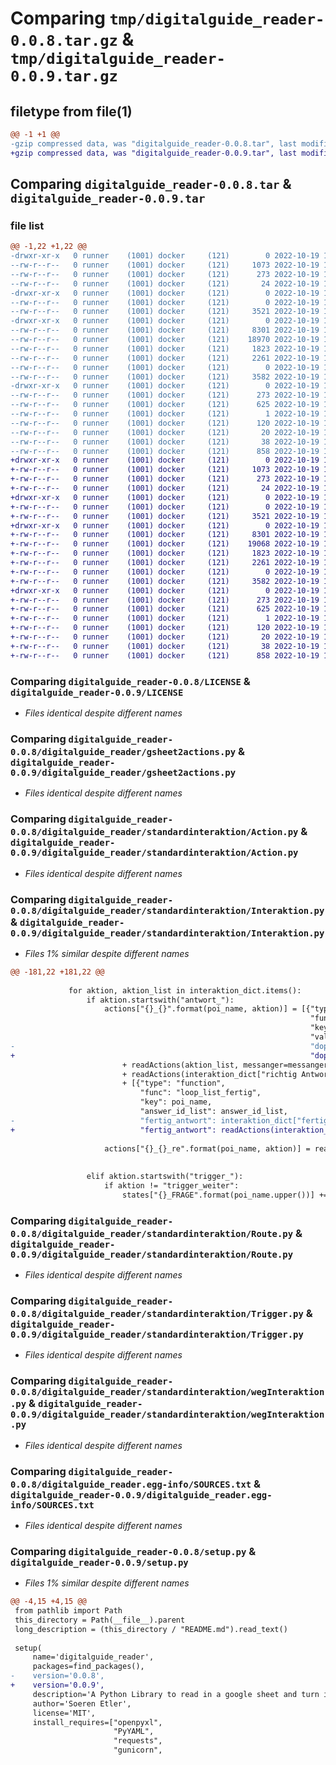 # Comparing `tmp/digitalguide_reader-0.0.8.tar.gz` & `tmp/digitalguide_reader-0.0.9.tar.gz`

## filetype from file(1)

```diff
@@ -1 +1 @@
-gzip compressed data, was "digitalguide_reader-0.0.8.tar", last modified: Wed Oct 19 17:23:53 2022, max compression
+gzip compressed data, was "digitalguide_reader-0.0.9.tar", last modified: Wed Oct 19 17:50:54 2022, max compression
```

## Comparing `digitalguide_reader-0.0.8.tar` & `digitalguide_reader-0.0.9.tar`

### file list

```diff
@@ -1,22 +1,22 @@
-drwxr-xr-x   0 runner    (1001) docker     (121)        0 2022-10-19 17:23:53.276610 digitalguide_reader-0.0.8/
--rw-r--r--   0 runner    (1001) docker     (121)     1073 2022-10-19 17:23:26.000000 digitalguide_reader-0.0.8/LICENSE
--rw-r--r--   0 runner    (1001) docker     (121)      273 2022-10-19 17:23:53.276610 digitalguide_reader-0.0.8/PKG-INFO
--rw-r--r--   0 runner    (1001) docker     (121)       24 2022-10-19 17:23:26.000000 digitalguide_reader-0.0.8/README.md
-drwxr-xr-x   0 runner    (1001) docker     (121)        0 2022-10-19 17:23:53.272610 digitalguide_reader-0.0.8/digitalguide_reader/
--rw-r--r--   0 runner    (1001) docker     (121)        0 2022-10-19 17:23:26.000000 digitalguide_reader-0.0.8/digitalguide_reader/__init__.py
--rw-r--r--   0 runner    (1001) docker     (121)     3521 2022-10-19 17:23:26.000000 digitalguide_reader-0.0.8/digitalguide_reader/gsheet2actions.py
-drwxr-xr-x   0 runner    (1001) docker     (121)        0 2022-10-19 17:23:53.276610 digitalguide_reader-0.0.8/digitalguide_reader/standardinteraktion/
--rw-r--r--   0 runner    (1001) docker     (121)     8301 2022-10-19 17:23:26.000000 digitalguide_reader-0.0.8/digitalguide_reader/standardinteraktion/Action.py
--rw-r--r--   0 runner    (1001) docker     (121)    18970 2022-10-19 17:23:26.000000 digitalguide_reader-0.0.8/digitalguide_reader/standardinteraktion/Interaktion.py
--rw-r--r--   0 runner    (1001) docker     (121)     1823 2022-10-19 17:23:26.000000 digitalguide_reader-0.0.8/digitalguide_reader/standardinteraktion/Route.py
--rw-r--r--   0 runner    (1001) docker     (121)     2261 2022-10-19 17:23:26.000000 digitalguide_reader-0.0.8/digitalguide_reader/standardinteraktion/Trigger.py
--rw-r--r--   0 runner    (1001) docker     (121)        0 2022-10-19 17:23:26.000000 digitalguide_reader-0.0.8/digitalguide_reader/standardinteraktion/__init__.py
--rw-r--r--   0 runner    (1001) docker     (121)     3582 2022-10-19 17:23:26.000000 digitalguide_reader-0.0.8/digitalguide_reader/standardinteraktion/wegInteraktion.py
-drwxr-xr-x   0 runner    (1001) docker     (121)        0 2022-10-19 17:23:53.272610 digitalguide_reader-0.0.8/digitalguide_reader.egg-info/
--rw-r--r--   0 runner    (1001) docker     (121)      273 2022-10-19 17:23:53.000000 digitalguide_reader-0.0.8/digitalguide_reader.egg-info/PKG-INFO
--rw-r--r--   0 runner    (1001) docker     (121)      625 2022-10-19 17:23:53.000000 digitalguide_reader-0.0.8/digitalguide_reader.egg-info/SOURCES.txt
--rw-r--r--   0 runner    (1001) docker     (121)        1 2022-10-19 17:23:53.000000 digitalguide_reader-0.0.8/digitalguide_reader.egg-info/dependency_links.txt
--rw-r--r--   0 runner    (1001) docker     (121)      120 2022-10-19 17:23:53.000000 digitalguide_reader-0.0.8/digitalguide_reader.egg-info/requires.txt
--rw-r--r--   0 runner    (1001) docker     (121)       20 2022-10-19 17:23:53.000000 digitalguide_reader-0.0.8/digitalguide_reader.egg-info/top_level.txt
--rw-r--r--   0 runner    (1001) docker     (121)       38 2022-10-19 17:23:53.276610 digitalguide_reader-0.0.8/setup.cfg
--rw-r--r--   0 runner    (1001) docker     (121)      858 2022-10-19 17:23:26.000000 digitalguide_reader-0.0.8/setup.py
+drwxr-xr-x   0 runner    (1001) docker     (121)        0 2022-10-19 17:50:54.978403 digitalguide_reader-0.0.9/
+-rw-r--r--   0 runner    (1001) docker     (121)     1073 2022-10-19 17:50:32.000000 digitalguide_reader-0.0.9/LICENSE
+-rw-r--r--   0 runner    (1001) docker     (121)      273 2022-10-19 17:50:54.978403 digitalguide_reader-0.0.9/PKG-INFO
+-rw-r--r--   0 runner    (1001) docker     (121)       24 2022-10-19 17:50:32.000000 digitalguide_reader-0.0.9/README.md
+drwxr-xr-x   0 runner    (1001) docker     (121)        0 2022-10-19 17:50:54.978403 digitalguide_reader-0.0.9/digitalguide_reader/
+-rw-r--r--   0 runner    (1001) docker     (121)        0 2022-10-19 17:50:32.000000 digitalguide_reader-0.0.9/digitalguide_reader/__init__.py
+-rw-r--r--   0 runner    (1001) docker     (121)     3521 2022-10-19 17:50:32.000000 digitalguide_reader-0.0.9/digitalguide_reader/gsheet2actions.py
+drwxr-xr-x   0 runner    (1001) docker     (121)        0 2022-10-19 17:50:54.978403 digitalguide_reader-0.0.9/digitalguide_reader/standardinteraktion/
+-rw-r--r--   0 runner    (1001) docker     (121)     8301 2022-10-19 17:50:32.000000 digitalguide_reader-0.0.9/digitalguide_reader/standardinteraktion/Action.py
+-rw-r--r--   0 runner    (1001) docker     (121)    19068 2022-10-19 17:50:32.000000 digitalguide_reader-0.0.9/digitalguide_reader/standardinteraktion/Interaktion.py
+-rw-r--r--   0 runner    (1001) docker     (121)     1823 2022-10-19 17:50:32.000000 digitalguide_reader-0.0.9/digitalguide_reader/standardinteraktion/Route.py
+-rw-r--r--   0 runner    (1001) docker     (121)     2261 2022-10-19 17:50:32.000000 digitalguide_reader-0.0.9/digitalguide_reader/standardinteraktion/Trigger.py
+-rw-r--r--   0 runner    (1001) docker     (121)        0 2022-10-19 17:50:32.000000 digitalguide_reader-0.0.9/digitalguide_reader/standardinteraktion/__init__.py
+-rw-r--r--   0 runner    (1001) docker     (121)     3582 2022-10-19 17:50:32.000000 digitalguide_reader-0.0.9/digitalguide_reader/standardinteraktion/wegInteraktion.py
+drwxr-xr-x   0 runner    (1001) docker     (121)        0 2022-10-19 17:50:54.978403 digitalguide_reader-0.0.9/digitalguide_reader.egg-info/
+-rw-r--r--   0 runner    (1001) docker     (121)      273 2022-10-19 17:50:54.000000 digitalguide_reader-0.0.9/digitalguide_reader.egg-info/PKG-INFO
+-rw-r--r--   0 runner    (1001) docker     (121)      625 2022-10-19 17:50:54.000000 digitalguide_reader-0.0.9/digitalguide_reader.egg-info/SOURCES.txt
+-rw-r--r--   0 runner    (1001) docker     (121)        1 2022-10-19 17:50:54.000000 digitalguide_reader-0.0.9/digitalguide_reader.egg-info/dependency_links.txt
+-rw-r--r--   0 runner    (1001) docker     (121)      120 2022-10-19 17:50:54.000000 digitalguide_reader-0.0.9/digitalguide_reader.egg-info/requires.txt
+-rw-r--r--   0 runner    (1001) docker     (121)       20 2022-10-19 17:50:54.000000 digitalguide_reader-0.0.9/digitalguide_reader.egg-info/top_level.txt
+-rw-r--r--   0 runner    (1001) docker     (121)       38 2022-10-19 17:50:54.978403 digitalguide_reader-0.0.9/setup.cfg
+-rw-r--r--   0 runner    (1001) docker     (121)      858 2022-10-19 17:50:32.000000 digitalguide_reader-0.0.9/setup.py
```

### Comparing `digitalguide_reader-0.0.8/LICENSE` & `digitalguide_reader-0.0.9/LICENSE`

 * *Files identical despite different names*

### Comparing `digitalguide_reader-0.0.8/digitalguide_reader/gsheet2actions.py` & `digitalguide_reader-0.0.9/digitalguide_reader/gsheet2actions.py`

 * *Files identical despite different names*

### Comparing `digitalguide_reader-0.0.8/digitalguide_reader/standardinteraktion/Action.py` & `digitalguide_reader-0.0.9/digitalguide_reader/standardinteraktion/Action.py`

 * *Files identical despite different names*

### Comparing `digitalguide_reader-0.0.8/digitalguide_reader/standardinteraktion/Interaktion.py` & `digitalguide_reader-0.0.9/digitalguide_reader/standardinteraktion/Interaktion.py`

 * *Files 1% similar despite different names*

```diff
@@ -181,22 +181,22 @@
 
             for aktion, aktion_list in interaktion_dict.items():
                 if aktion.startswith("antwort_"):
                     actions["{}_{}".format(poi_name, aktion)] = [{"type": "function",
                                                                   "func": "loop_list",
                                                                   "key": poi_name,
                                                                   "value": aktion.replace("antwort_", ""),
-                                                                  "doppelte_antwort": interaktion_dict["doppelte Antwort"][0][1]}]\
+                                                                  "doppelte_antwort": readActions(interaktion_dict["doppelte Antwort"], messanger=messanger, asset_url=asset_url)}]\
                         + readActions(aktion_list, messanger=messanger, asset_url=asset_url) \
                         + readActions(interaktion_dict["richtig Antwort"], messanger=messanger, asset_url=asset_url) \
                         + [{"type": "function",
                             "func": "loop_list_fertig",
                             "key": poi_name,
                             "answer_id_list": answer_id_list,
-                            "fertig_antwort": interaktion_dict["fertig Antwort"][0][1]}]
+                            "fertig_antwort": readActions(interaktion_dict["fertig Antwort"], messanger=messanger, asset_url=asset_url)}]
                     
                     actions["{}_{}_re".format(poi_name, aktion)] = readActions(aktion_list, messanger=messanger, asset_url=asset_url) \
                                                                         + readActions(interaktion_dict["richtig Antwort"], messanger=messanger, asset_url=asset_url)
 
                 elif aktion.startswith("trigger_"):
                     if aktion != "trigger_weiter":
                         states["{}_FRAGE".format(poi_name.upper())] += readTriggers(
```

### Comparing `digitalguide_reader-0.0.8/digitalguide_reader/standardinteraktion/Route.py` & `digitalguide_reader-0.0.9/digitalguide_reader/standardinteraktion/Route.py`

 * *Files identical despite different names*

### Comparing `digitalguide_reader-0.0.8/digitalguide_reader/standardinteraktion/Trigger.py` & `digitalguide_reader-0.0.9/digitalguide_reader/standardinteraktion/Trigger.py`

 * *Files identical despite different names*

### Comparing `digitalguide_reader-0.0.8/digitalguide_reader/standardinteraktion/wegInteraktion.py` & `digitalguide_reader-0.0.9/digitalguide_reader/standardinteraktion/wegInteraktion.py`

 * *Files identical despite different names*

### Comparing `digitalguide_reader-0.0.8/digitalguide_reader.egg-info/SOURCES.txt` & `digitalguide_reader-0.0.9/digitalguide_reader.egg-info/SOURCES.txt`

 * *Files identical despite different names*

### Comparing `digitalguide_reader-0.0.8/setup.py` & `digitalguide_reader-0.0.9/setup.py`

 * *Files 1% similar despite different names*

```diff
@@ -4,15 +4,15 @@
 from pathlib import Path
 this_directory = Path(__file__).parent
 long_description = (this_directory / "README.md").read_text()
 
 setup(
     name='digitalguide_reader',
     packages=find_packages(),
-    version='0.0.8',
+    version='0.0.9',
     description='A Python Library to read in a google sheet and turn it into states and actions',
     author='Soeren Etler',
     license='MIT',
     install_requires=["openpyxl",
                       "PyYAML",
                       "requests",
                       "gunicorn",
```

